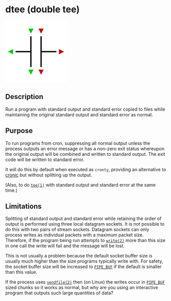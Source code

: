 dtee (double tee)
=================

![](logo.svg)

## Description

Run a program with standard output and standard error copied to files
while maintaining the original standard output and standard error as normal.

## Purpose

To run programs from cron, suppressing all normal output unless the process
outputs an error message or has a non-zero exit status whereupon the original
output will be combined and written to standard output. The exit code will be
written to standard error.

It will do this by default when executed as `cronty`, providing an alternative
to [cronic](https://habilis.net/cronic/) but without splitting up the output.

(Also, to do [`tee(1)`](http://man7.org/linux/man-pages/man1/tee.1.html) with
standard output and standard error at the same time.)

## Limitations

Splitting of standard output and standard error while retaining the order of
output is performed using three local datagram sockets. It is not possible to
do this with two pairs of stream sockets. Datagram sockets can only process
writes as individual packets with a maximum packet size. Therefore, if the
program being run attempts to [`write(2)`](http://man7.org/linux/man-pages/man2/write.2.html)
more than this size in one call the write will fail and the message will be
lost.

This is not usually a problem because the default socket buffer size is usually
much higher than the size programs typically write with. For safety, the socket
buffer size will be increased to [`PIPE_BUF`](http://man7.org/linux/man-pages/man0/limits.h.0p.html)
if the default is smaller than this value.

If the process uses [`sendfile(2)`](http://man7.org/linux/man-pages/man2/sendfile.2.html)
then (on Linux) the writes occur in [`PIPE_BUF`](http://man7.org/linux/man-pages/man0/limits.h.0p.html)
sized chunks so it works as normal, but why are you using an interactive program
that outputs such large quantities of data?
